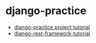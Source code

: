 # django-practice

* [django-practice project tutorial](https://docs.djangoproject.com/en/2.1/intro/)
* [django-rest-framework-tutorial](https://github.com/twtrubiks/django-rest-framework-tutorial)